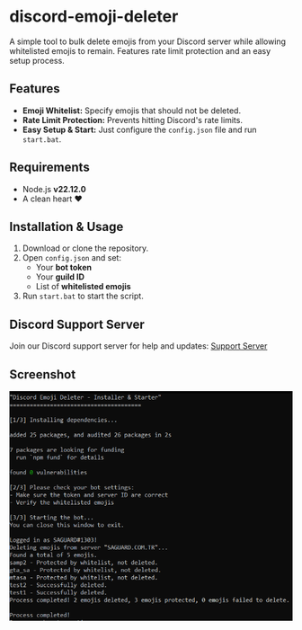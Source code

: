 # discord-emoji-deleter

A simple tool to bulk delete emojis from your Discord server while allowing whitelisted emojis to remain. Features rate limit protection and an easy setup process.

## Features
- **Emoji Whitelist:** Specify emojis that should not be deleted.
- **Rate Limit Protection:** Prevents hitting Discord's rate limits.
- **Easy Setup & Start:** Just configure the `config.json` file and run `start.bat`.

## Requirements
- Node.js **v22.12.0**
- A clean heart ❤️

## Installation & Usage
1. Download or clone the repository.
2. Open `config.json` and set:
   - Your **bot token**
   - Your **guild ID**
   - List of **whitelisted emojis**
3. Run `start.bat` to start the script.

## Discord Support Server
Join our Discord support server for help and updates: [Support Server](https://discord.gg/n3BnCfVBeA)

## Screenshot
![Screenshot](screen.png)

